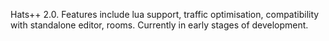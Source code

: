 Hats++ 2.0.
Features include lua support, traffic optimisation, compatibility with standalone editor, rooms.
Currently in early stages of development.
